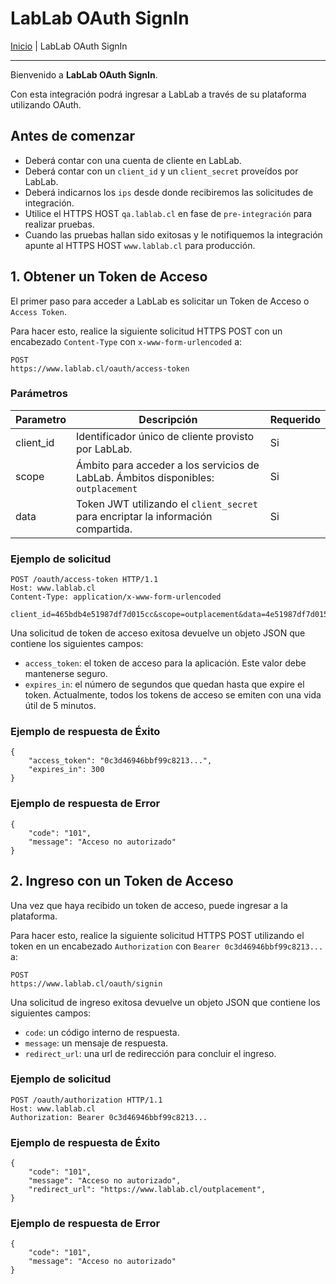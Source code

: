 # LabLab OAuth SignIn

[Inicio](../../README.md) | LabLab OAuth SignIn

---

Bienvenido a **LabLab OAuth SignIn**.

Con esta integración podrá ingresar a LabLab a través de su plataforma utilizando OAuth.

## Antes de comenzar

- Deberá contar con una cuenta de cliente en LabLab.
- Deberá contar con un `client_id` y un `client_secret` proveídos por LabLab.
- Deberá indicarnos los `ips` desde donde recibiremos las solicitudes de integración.
- Utilice el HTTPS HOST `qa.lablab.cl` en fase de `pre-integración` para realizar pruebas.
- Cuando las pruebas hallan sido exitosas y le notifiquemos la integración apunte al HTTPS HOST `www.lablab.cl` para producción.

## 1. Obtener un Token de Acceso

El primer paso para acceder a LabLab es solicitar un Token de Acceso o `Access Token`.

Para hacer esto, realice la siguiente solicitud HTTPS POST con un encabezado `Content-Type` con `x-www-form-urlencoded` a:

    POST
    https://www.lablab.cl/oauth/access-token

### Parámetros

| Parametro | Descripción | Requerido
| --- | --- | --- |
| client_id | Identificador único de cliente provisto por LabLab. | Si
| scope | Ámbito para acceder a los servicios de LabLab. Ámbitos disponibles: `outplacement` | Si
| data | Token JWT utilizando el `client_secret` para encriptar la información compartida. | Si

### Ejemplo de solicitud

    POST /oauth/access-token HTTP/1.1
    Host: www.lablab.cl
    Content-Type: application/x-www-form-urlencoded

    client_id=465bdb4e51987df7d015cc&scope=outplacement&data=4e51987df7d015cc465bdb...

Una solicitud de token de acceso exitosa devuelve un objeto JSON que contiene los siguientes campos:

- `access_token`: el token de acceso para la aplicación. Este valor debe mantenerse seguro.
- `expires_in`: el número de segundos que quedan hasta que expire el token. Actualmente, todos los tokens de acceso se emiten con una vida útil de 5 minutos.

### Ejemplo de respuesta de Éxito

    {
        "access_token": "0c3d46946bbf99c8213...",
        "expires_in": 300
    }

### Ejemplo de respuesta de Error

    {
        "code": "101",
        "message": "Acceso no autorizado"
    }

## 2. Ingreso con un Token de Acceso

Una vez que haya recibido un token de acceso, puede ingresar a la plataforma.

Para hacer esto, realice la siguiente solicitud HTTPS POST utilizando el token en un encabezado `Authorization` con `Bearer 0c3d46946bbf99c8213...` a:

    POST
    https://www.lablab.cl/oauth/signin

Una solicitud de ingreso exitosa devuelve un objeto JSON que contiene los siguientes campos:

- `code`: un código interno de respuesta.
- `message`: un mensaje de respuesta.
- `redirect_url`: una url de redirección para concluir el ingreso.

### Ejemplo de solicitud

    POST /oauth/authorization HTTP/1.1
    Host: www.lablab.cl
    Authorization: Bearer 0c3d46946bbf99c8213...

### Ejemplo de respuesta de Éxito

    {
        "code": "101",
        "message": "Acceso no autorizado",
        "redirect_url": "https://www.lablab.cl/outplacement",
    }

### Ejemplo de respuesta de Error

    {
        "code": "101",
        "message": "Acceso no autorizado"
    }